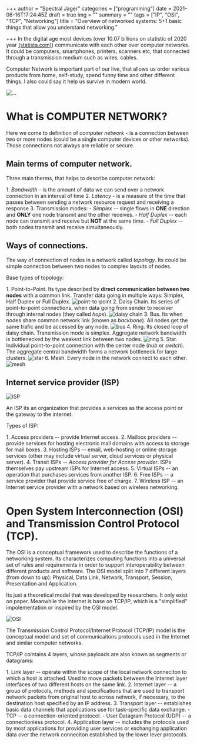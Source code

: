 +++
author = "Spectral Jager"
categories = ["programming"]
date = 2021-06-16T17:24:45Z
draft = true
img = ""
summary = ""
tags = ["IP", "OSI", "TCP", "Networking"]
title = "Overview of networked systems: 5+1 basic things that allow you understand networking."

+++
In the digital age most devices (over 10.07 billions on statistic of 2020 year [(statista.com)](https://www.statista.com/statistics/1183457/iot-connected-devices-worldwide/)) communicate with each other over computer networks. It could be computers, smartphones, printers, scanners etc, that connected through a transmission medium such as wires, cables.

Computer Network is important part of our live, that allows us order various products from home, self-study, spend funny time and other different things. I also could say it help us survive in modern world.

![...](https://images.unsplash.com/photo-1483389127117-b6a2102724ae)

# What is COMPUTER NETWORK?

Here we come to definition of _computer network_ - is a connection between two or more nodes (could be a single computer devices or other networks). Those connections not always are reliable or secure.

## Main terms of computer network.

Three main therms, that helps to describe computer network:

1\. _Bandwidth_ - is the amount of data we can send over a network connection in an interval of time
2\. _Latency_ - is a measure of the time that passes between sending a network resource request and receiving a response
3\. Transmission modes:
\- _Simplex_ -- single flows in **ONE** direction and **ONLY** one node transmit and the other receives.
\- _Half Duplex_ -- each node can transmit and receive but **NOT** at the same time.
\- _Full Duplex_ -- both nodes transmit and receive simultaneously.

## Ways of connections.

The way of connection of nodes in a network called _topology_. Its could be simple connection between two nodes to complex layouts of nodes.

Base types of topology:

1\. Point-to-Point. Its type described by **direct communication between two nodes** with a common link. Transfer data going in multiple ways: Simplex, Half Duplex or Full Duplex.
![point-to-point](https://www.myworkingnet.com/wp-content/uploads/2021/02/Point-to-Point-Network-Topology.png)
2\. Daisy Chain. Its series of point-to-point connections, when data going from sender to receiver through internal nodes (they called _hops_).
![daisy chain](https://i.pinimg.com/originals/db/cc/d1/dbccd1be7e8731070d2fbf888a8807ae.png)
3\. Bus. Its when nodes share common network link (known as _backbone_). All nodes get the same trafic and be accessed by any node.
![bus](https://i.pinimg.com/originals/d9/a9/74/d9a97433e7fff183ce32c70f80152720.png)
4\. Ring. Its closed loop of daisy chain. Transmission mode is simplex. Aggregate network bandwidth is bottlenecked by the weakest link between two nodes.
![ring](https://www.myworkingnet.com/wp-content/uploads/2021/02/Ring-Topology-1024x645.png)
5\. Star. Individual point-to-point connection with the center node (_hub_ or _switch_). The aggregate central bandwidth forms a network bottleneck for large clusters.
![star](https://www.myworkingnet.com/wp-content/uploads/2020/01/Star-topology.png)
6\. Mesh. Every node in the network connect to each other.
![mesh](https://www.myworkingnet.com/wp-content/uploads/2021/02/Mesh-Topology-1024x632.png)

## Internet service provider (ISP)

![ISP](https://upload.wikimedia.org/wikipedia/commons/thumb/9/9f/Internet_Connectivity_Access_layer.svg/800px-Internet_Connectivity_Access_layer.svg.png)

An ISP its an organization that provides a services as the access point or the gateway to the internet.

Types of ISP:

1\. Access providers -- provide Internet access.
2\. Mailbox providers -- provide services for hosting electronic mail domains with access to storage for mail boxes.
3\. Hosting ISPs -- email, web-hosting or online storage services (other may include virtual server, cloud services or physical server).
4\. Transit ISPs -- _Access provider for Access provider_. ISPs themselves pay upstream ISPs for Internet access.
5\. Virtual ISPs -- an operation that purchases services from another ISP.
6\. Free ISPs -- a service provider that provide service free of charge.
7\. Wireless ISP -- an Internet service provider with a network based on wireless networking.

# Open System Interconnection (OSI) and Transmission Control Protocol (TCP).

The OSI is a conceptual framework used to describe the functions of a networking system. Its characterizes computing functions into a universal set of rules and requirements in order to support interoperability between different products and software. The OSI model split into 7 different layers (from down to up): Physical, Data Link, Network, Transport, Session, Presentation and Application.

Its just a theoretical model that was developed by researchers. It only exist on paper. Meanwhile the internet is base on TCP/IP, which is a "simplified" impolementation or inspired by the OSI model.

![OSI](https://media.fs.com/images/community/wp-content/uploads/2017/11/comparison-of-OSI-and-TCPIP.jpg)

The Transmission Control Protocol/Internet Protocol (TCP/IP) model is the conceptual model and set of communicaitons protocols used in the Internet and similar computer networks.

TCP/IP cointains 4 layers, whose payloads are also known as segments or datagrams:

1\. Link layer -- operate within the scope of the local network conneciton to which a host is attached. Used to move packets between the Internet layer interfaces of two different hosts on the same link.
2\. Internet layer -- a group of protocols, methods and specifications that are used to transport network packets from original host to across network, if necessary, to the destination host specified by an IP address.
3\. Transport layer -- establishes basic data channels that applications use for task-specific data exchange.
\- TCP -- a connection-oriented protocol.
\- User Datagram Protocol (UDP) -- a connectionless protocol.
4\. Application layer -- includes the protocols used by most applications for providing user services or exchanging application data over the network conneciton established by the lower lever protocols.